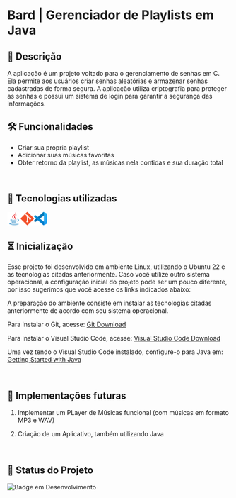 # Bard | Gerenciador de Playlists em Java

## 📖  Descrição

A aplicação é um projeto voltado para o gerenciamento de senhas em C. Ela permite aos usuários criar senhas aleatórias e armazenar senhas cadastradas de forma segura. A aplicação utiliza criptografia para proteger as senhas e possui um sistema de login para garantir a segurança das informações.
<br/>

## 🛠️ Funcionalidades

- Criar sua própria playlist
- Adicionar suas músicas favoritas
- Obter retorno da playlist, as músicas nela contidas e sua duração total
<br/>

## 📡 Tecnologias utilizadas 
<div align="center"> 
<img align="left" alt="Java" height="30" width="30" src="https://raw.githubusercontent.com/devicons/devicon/master/icons/java/java-original.svg">
<img align="left" alt="git" height="30" width="30" src="https://raw.githubusercontent.com/devicons/devicon/master/icons/git/git-original.svg">
<img align="left" alt="vscode" height="30" width="30" src="https://raw.githubusercontent.com/devicons/devicon/master/icons/vscode/vscode-original.svg">

</div>
<br/><br/>

## ⏳ Inicialização

Esse projeto foi desenvolvido em ambiente Linux, utilizando o Ubuntu 22 e as tecnologias citadas anteriormente. Caso você utilize outro sistema operacional, a configuração inicial do projeto pode ser um pouco diferente, por isso sugerimos que você acesse os links indicados abaixo:

A preparação do ambiente consiste em instalar as tecnologias citadas anteriormente de acordo com seu sistema operacional.

Para instalar o Git, acesse: [Git Download](https://github.com/git-guides/install-git)

Para instalar o Visual Studio Code, acesse: [Visual Studio Code Download](https://code.visualstudio.com/download)

Uma vez tendo o Visual Studio Code instalado, configure-o para Java em: [Getting Started with Java](https://code.visualstudio.com/docs/java/java-tutorial)

<br/>

## 🔮 Implementações futuras
1. Implementar um PLayer de Músicas funcional (com músicas em formato MP3 e WAV)

2. Criação de um Aplicativo, também utilizando Java

<br/>

## 🔎 Status do Projeto

![Badge em Desenvolvimento](https://img.shields.io/badge/Status-Em%20Desenvolvimento-green)

<br/>
